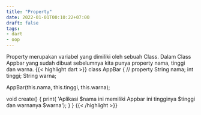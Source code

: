 ```yaml
---
title: "Property"
date: 2022-01-01T00:10:22+07:00
draft: false
tags:
- dart
- oop
---
```



Property merupakan variabel yang dimiliki oleh sebuah Class. Dalam Class Appbar yang sudah dibuat sebelumnya kita punya property nama, tinggi dan warna.
{{< highlight dart >}}
class AppBar {
  // property
  String nama;
  int tinggi;
  String warna;

  AppBar(this.nama, this.tinggi, this.warna);

  void create() {
    print(
        'Aplikasi $nama ini memiliki Appbar ini tingginya $tinggi dan warnanya $warna');
  }
}
{{< /highlight >}}
